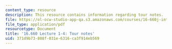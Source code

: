 ```yaml
---
content_type: resource
description: This resource contains information regarding tour notes.
file: https://ol-ocw-studio-app-qa.s3.amazonaws.com/courses/16-660j-introduction-to-lean-six-sigma-methods-january-iap-2012/371d9b73808f031e6316ca3f914eb569_MIT16_660JIAP12_1-4notes.pdf
file_type: application/pdf
resourcetype: Document
title: '16.660 Lecture 1-4: Tour notes'
uid: 371d9b73-808f-031e-6316-ca3f914eb569
---
```

